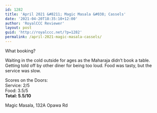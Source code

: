 ```yaml
---
id: 1282
title: 'April 2021 &#8211; Magic Masala &#038; Cassels'
date: '2021-04-20T18:35:10+12:00'
author: 'RoyalCCC Reviewer'
layout: post
guid: 'http://royalccc.net/?p=1282'
permalink: /april-2021-magic-masala-cassels/
---
```


What booking?

Waiting in the cold outside for ages as the Maharaja didn’t book a table. Getting told off by other diner for being too loud. Food was tasty, but the service was slow.

Scores on the Doors:  
Service: 2/5  
Food: 3.5/5  
**Total: 5.5/10**

Magic Masala, 132A Opawa Rd